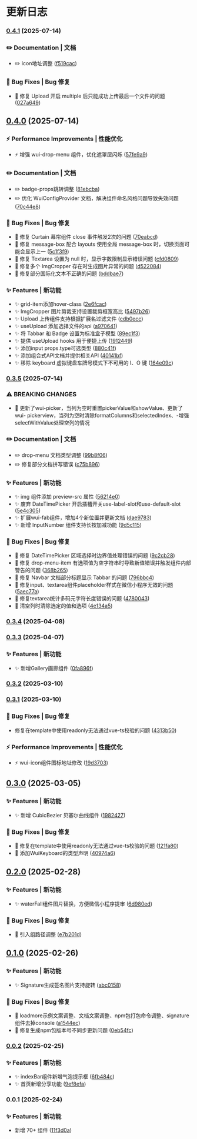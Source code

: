 # 更新日志 


### [0.4.1](https://github.com/zhangyao1990/elegant-wui-uni/compare/v0.4.0...v0.4.1) (2025-07-14)


### ✏️ Documentation | 文档

* ✏️  icon地址调整 ([f519cac](https://github.com/zhangyao1990/elegant-wui-uni/commit/f519cac926abf3bf1cbdf78111cbe81a6b468544))


### 🐛 Bug Fixes | Bug 修复

* 🐛 修复 Upload 开启 multiple 后只能成功上传最后一个文件的问题 ([027a649](https://github.com/zhangyao1990/elegant-wui-uni/commit/027a649ee0b9d36220587f74af45cdd8085f566d))

## [0.4.0](https://github.com/zhangyao1990/elegant-wui-uni/compare/v0.3.5...v0.4.0) (2025-07-14)


### ⚡ Performance Improvements | 性能优化

* ⚡ 增强 wui-drop-menu 组件，优化遮罩层闪烁 ([57fe9a9](https://github.com/zhangyao1990/elegant-wui-uni/commit/57fe9a9f5baf8ac18fd75e8310d26655772e4296))


### ✏️ Documentation | 文档

* ✏️  badge-props跳转调整 ([81ebcba](https://github.com/zhangyao1990/elegant-wui-uni/commit/81ebcba76966b4e8520106e351069c7aea9726b8))
* ✏️  优化 WuiConfigProvider 文档，解决组件命名风格问题导致失效问题 ([70c44e8](https://github.com/zhangyao1990/elegant-wui-uni/commit/70c44e81df23e8b76616673ae8667b82d6020bdd))


### 🐛 Bug Fixes | Bug 修复

* 🐛 修复 Curtain 幕帘组件 close 事件触发2次的问题 ([70eabcd](https://github.com/zhangyao1990/elegant-wui-uni/commit/70eabcd036003929084de1a892a0ddf158aaba78))
* 🐛 修复 message-box 配合 layouts 使用全局 message-box 时，切换页面可能会显示上一 ([5c1f3f9](https://github.com/zhangyao1990/elegant-wui-uni/commit/5c1f3f9a035cd84079b28513ff684d3de8e1f955))
* 🐛 修复 Textarea 设置为 null 时，显示字数限制显示错误问题 ([cfd0809](https://github.com/zhangyao1990/elegant-wui-uni/commit/cfd08094c8ca5b455697b5043352ffdb7dc52db9))
* 🐛 修复多个 ImgCropper 存在时生成图片异常的问题 ([d522084](https://github.com/zhangyao1990/elegant-wui-uni/commit/d522084f6803b13e57f895d14026de696e9b07de))
* 🐛 修复部分国际化文本不正确的问题 ([bddbae7](https://github.com/zhangyao1990/elegant-wui-uni/commit/bddbae77b23a22c0a65bfe461df59a326e49f021))


### ✨ Features | 新功能

* ✨ grid-item添加hover-class ([2e6fcac](https://github.com/zhangyao1990/elegant-wui-uni/commit/2e6fcac42341a17bafd9020d67a2cbc8a11cd046))
* ✨ ImgCropper 图片剪裁支持设置裁剪框宽高比 ([5497b26](https://github.com/zhangyao1990/elegant-wui-uni/commit/5497b269a2765d51fccbfd9fb5dede613858b121))
* ✨ Upload 上传组件支持根据扩展名过滤文件 ([cdb0ecc](https://github.com/zhangyao1990/elegant-wui-uni/commit/cdb0eccbf73f2cd545c769674d9634560e0895e8))
* ✨ useUpload 添加选择文件的api ([a970641](https://github.com/zhangyao1990/elegant-wui-uni/commit/a970641bfd4b58163a8555f49c7df6a805d04966))
* ✨ 将 Tabbar 和 Badge 设置为标准盒子模型 ([89ec1f3](https://github.com/zhangyao1990/elegant-wui-uni/commit/89ec1f3d8a768523d2af5346d7111f0d66614d60))
* ✨ 提供 useUpload hooks 用于便捷上传 ([1912449](https://github.com/zhangyao1990/elegant-wui-uni/commit/1912449d2d7b274f13562386f3f3bda4668b4f18))
* ✨ 添加input props.type可选类型 ([880c41f](https://github.com/zhangyao1990/elegant-wui-uni/commit/880c41fdde78d47e94d5b1c362bdca2a99cf6664))
* ✨ 添加组合式API文档并提供相关API ([40141bf](https://github.com/zhangyao1990/elegant-wui-uni/commit/40141bfdaee4638df9ae34d8f60944ed7aa3fcee))
* ✨ 移除 keyboard 虚拟键盘车牌号模式下不可用的 I、O 键 ([164e09c](https://github.com/zhangyao1990/elegant-wui-uni/commit/164e09c1896365ff57cb70363ea2ec2b74212eb6))

### [0.3.5](https://github.com/zhangyao1990/elegant-wui-uni/compare/v0.3.4...v0.3.5) (2025-07-14)


### ⚠ BREAKING CHANGES

* 🧨 更新了wui-picker，当列为空时重置pickerValue和showValue、更新了wui-
pickerview，当列为空时清除formatColumns和selectedIndex、-增强selectWithValue处理空列的情况

### ✏️ Documentation | 文档

* ✏️  drop-menu 文档类型调整 ([99b8f06](https://github.com/zhangyao1990/elegant-wui-uni/commit/99b8f06a138aa3db01c2e994f18c0ad2661b5eca))
* ✏️  修复部分文档拼写错误 ([c75b896](https://github.com/zhangyao1990/elegant-wui-uni/commit/c75b89602fdb68e37e20c73b7690180b45be276f))


### ✨ Features | 新功能

* ✨ img 组件添加 preview-src 属性 ([56214e0](https://github.com/zhangyao1990/elegant-wui-uni/commit/56214e0c5cc29aa889893e6058b5e0c655374d7f))
* ✨ 废弃 DateTimePicker 开启插槽开关use-label-slot和use-default-slot ([5e4c305](https://github.com/zhangyao1990/elegant-wui-uni/commit/5e4c3053acdd5f14ed61e71438813dee7aea2ded))
* ✨ 扩展wui-fab组件，增加4个新位置并更新文档 ([dae9783](https://github.com/zhangyao1990/elegant-wui-uni/commit/dae978363c7a628818a05143b210938dd3826077))
* ✨ 新增 InputNumber 组件支持长按加减功能 ([9d5c115](https://github.com/zhangyao1990/elegant-wui-uni/commit/9d5c115e914f5a4f7565533b17f229695ae8b558))


### 🐛 Bug Fixes | Bug 修复

* 🐛 修复 DateTimePicker 区域选择时边界值处理错误的问题 ([9c2cb28](https://github.com/zhangyao1990/elegant-wui-uni/commit/9c2cb28fb229f70e0f56d6bd7268652d7b43eb23))
* 🐛 修复 drop-menu-item 有选项值为空字符串时导致新值错误并触发组件内部警告的问题 ([368b265](https://github.com/zhangyao1990/elegant-wui-uni/commit/368b265b2500720093f5a2199e4b203c64b1d2fe))
* 🐛 修复 Navbar 文档部分标题显示 Tabbar 的问题 ([796bbc4](https://github.com/zhangyao1990/elegant-wui-uni/commit/796bbc49a39ac4b7fb7500545ac887efa4a34f05))
* 🐛 修复input、textarea组件placeholder样式在微信小程序无效的问题 ([5aec77a](https://github.com/zhangyao1990/elegant-wui-uni/commit/5aec77a8f66d2941b3819e5685bfe4563f620b04))
* 🐛 修复textarea统计多码元字符长度错误的问题 ([4780043](https://github.com/zhangyao1990/elegant-wui-uni/commit/478004365c153e9198dfed579d93fcb7ea58b023))
* 🐛 清空列时清除选定的值和选项 ([4e134a5](https://github.com/zhangyao1990/elegant-wui-uni/commit/4e134a5f26a93fe18e2e7e2cf069d8dfef512acd))

### [0.3.4](https://github.com/zhangyao1990/elegant-wui-uni/compare/v0.3.3...v0.3.4) (2025-04-08)

### [0.3.3](https://github.com/zhangyao1990/elegant-wui-uni/compare/v0.3.2...v0.3.3) (2025-04-07)


### ✨ Features | 新功能

* ✨ 新增Gallery画廊组件 ([0fa896f](https://github.com/zhangyao1990/elegant-wui-uni/commit/0fa896f7266644573ecff341ec5bb6ac0663389d))

### [0.3.2](https://github.com/zhangyao1990/elegant-wui-uni/compare/v0.3.1...v0.3.2) (2025-03-10)

### [0.3.1](https://github.com/zhangyao1990/elegant-wui-uni/compare/v0.3.0...v0.3.1) (2025-03-10)


### 🐛 Bug Fixes | Bug 修复

* 修复在template中使用readonly无法通过vue-ts校验的问题 ([4313b50](https://github.com/zhangyao1990/elegant-wui-uni/commit/4313b50910103b9659754dd9d035e8378304e670))


### ⚡ Performance Improvements | 性能优化

* ⚡ wui-icon组件图标地址修改 ([19d3703](https://github.com/zhangyao1990/elegant-wui-uni/commit/19d37031fb00bd46815f3fb91ef149e4b45fea4b))

## [0.3.0](https://github.com/zhangyao1990/elegant-wui-uni/compare/v0.2.0...v0.3.0) (2025-03-05)


### ✨ Features | 新功能

* ✨ 新增 CubicBezier 贝塞尔曲线组件 ([1982427](https://github.com/zhangyao1990/elegant-wui-uni/commit/1982427842280fce037a169e80eecdce8efa7d59))


### 🐛 Bug Fixes | Bug 修复

* 🐛 修复在template中使用readonly无法通过vue-ts校验的问题 ([121fa80](https://github.com/zhangyao1990/elegant-wui-uni/commit/121fa801bbc859db358136a465c87db42439353f))
* 🐛 添加WuiKeyboard的类型声明 ([40974a6](https://github.com/zhangyao1990/elegant-wui-uni/commit/40974a65195f128b6b236c349c48fad311bcad3f))

## [0.2.0](https://github.com/zhangyao1990/elegant-wui-uni/compare/v0.1.0...v0.2.0) (2025-02-28)


### ✨ Features | 新功能

* ✨ waterFall组件图片替换，方便微信小程序提审 ([6d980ed](https://github.com/zhangyao1990/elegant-wui-uni/commit/6d980ed721bc0ce42da1bd8eb567d07b0554bc3b))


### 🐛 Bug Fixes | Bug 修复

* 🐛 引入组路径调整 ([e7b201d](https://github.com/zhangyao1990/elegant-wui-uni/commit/e7b201d3ac94646a2742d019dd8a3926d71e7059))

## [0.1.0](https://github.com/zhangyao1990/elegant-wui-uni/compare/v0.0.2...v0.1.0) (2025-02-26)


### ✨ Features | 新功能

* ✨ Signature生成签名图片支持旋转 ([abc0158](https://github.com/zhangyao1990/elegant-wui-uni/commit/abc0158119bfa3997870758bb5d69d87e9396787))


### 🐛 Bug Fixes | Bug 修复

* 🐛 loadmore示例文案调整、文档文案调整、npm包打包命令调整、signature组件去掉console ([a1544ec](https://github.com/zhangyao1990/elegant-wui-uni/commit/a1544eccdb5d096af892469021b245905c5516e0))
* 🐛 修复生成npm包版本号不同步更新问题 ([0eb54fc](https://github.com/zhangyao1990/elegant-wui-uni/commit/0eb54fc26012754574bf988c76d40bf5f69fea64))

### [0.0.2](https://github.com/zhangyao1990/elegant-wui-uni/compare/v0.0.1...v0.0.2) (2025-02-25)


### ✨ Features | 新功能

* ✨ indexBar组件新增气泡提示框 ([6fb484c](https://github.com/zhangyao1990/elegant-wui-uni/commit/6fb484cd8901b70196751f7c1ea9821b88bbe32e))
* ✨ 首页新增分享功能 ([9ef8efa](https://github.com/zhangyao1990/elegant-wui-uni/commit/9ef8efac44cb4050d7e2136086ef6e8f0a19246d))

### 0.0.1 (2025-02-24)


### ✨ Features | 新功能

* 新增 70+ 组件 ([11f3d0a](https://github.com/zhangyao1990/elegant-wui-uni/commit/11f3d0acd34da4e4ba0a513ec2be1f88cbfd8458))
